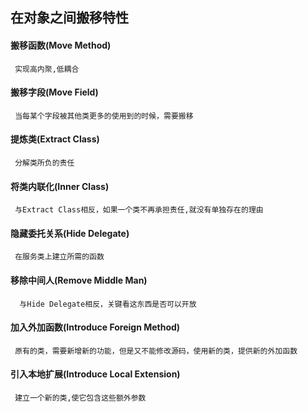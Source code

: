 ## 在对象之间搬移特性
   

#### 搬移函数(Move Method)
     实现高内聚,低耦合
     
#### 搬移字段(Move Field)
     当每某个字段被其他类更多的使用到的时候，需要搬移     
     
#### 提炼类(Extract Class)
     分解类所负的责任
         
#### 将类内联化(Inner Class)
     与Extract Class相反，如果一个类不再承担责任,就没有单独存在的理由      
     
#### 隐藏委托关系(Hide Delegate)
     在服务类上建立所需的函数
     
#### 移除中间人(Remove Middle Man)
      与Hide Delegate相反，关键看这东西是否可以开放

#### 加入外加函数(Introduce Foreign Method)
     原有的类，需要新增新的功能，但是又不能修改源码，使用新的类，提供新的外加函数

#### 引入本地扩展(Introduce Local Extension)
     建立一个新的类,使它包含这些额外参数                        